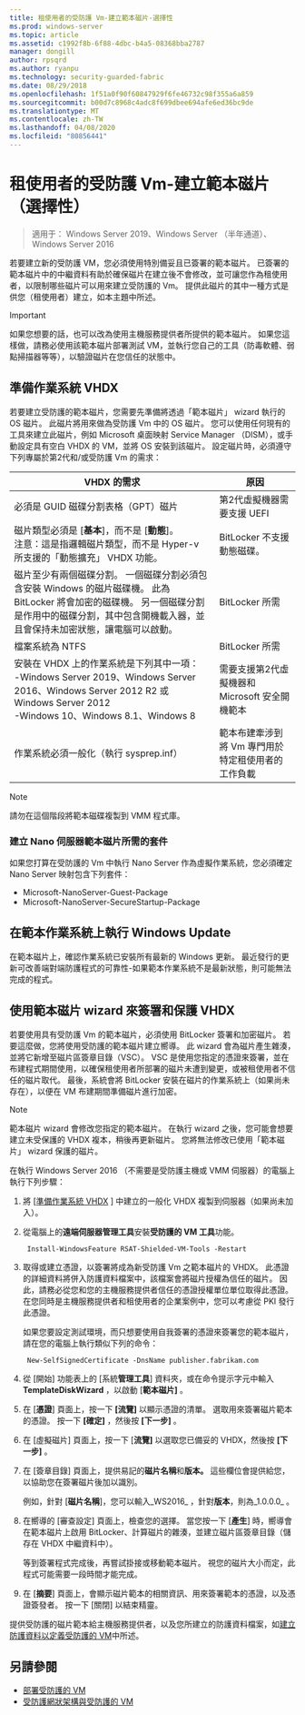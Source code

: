 ```yaml
---
title: 租使用者的受防護 Vm-建立範本磁片-選擇性
ms.prod: windows-server
ms.topic: article
ms.assetid: c1992f8b-6f88-4dbc-b4a5-08368bba2787
manager: dongill
author: rpsqrd
ms.author: ryanpu
ms.technology: security-guarded-fabric
ms.date: 08/29/2018
ms.openlocfilehash: 1f51a0f90f60847929f6fe46732c98f355a6a859
ms.sourcegitcommit: b00d7c8968c4adc8f699dbee694afe6ed36bc9de
ms.translationtype: MT
ms.contentlocale: zh-TW
ms.lasthandoff: 04/08/2020
ms.locfileid: "80856441"
---
```

# <a name="shielded-vms-for-tenants---creating-a-template-disk-optional"></a>租使用者的受防護 Vm-建立範本磁片（選擇性）

>適用于： Windows Server 2019、Windows Server （半年通道）、Windows Server 2016

若要建立新的受防護 VM，您必須使用特別備妥且已簽署的範本磁片。 已簽署的範本磁片中的中繼資料有助於確保磁片在建立後不會修改，並可讓您作為租使用者，以限制哪些磁片可以用來建立受防護的 Vm。 提供此磁片的其中一種方式是供您（租使用者）建立，如本主題中所述。 

> [!IMPORTANT]
> 如果您想要的話，也可以改為使用主機服務提供者所提供的範本磁片。 如果您這樣做，請務必使用該範本磁片部署測試 VM，並執行您自己的工具（防毒軟體、弱點掃描器等等），以驗證磁片在您信任的狀態中。

## <a name="prepare-an-operating-system-vhdx"></a>準備作業系統 VHDX

若要建立受防護的範本磁片，您需要先準備將透過「範本磁片」 wizard 執行的 OS 磁片。 此磁片將用來做為受防護 Vm 中的 OS 磁片。 您可以使用任何現有的工具來建立此磁片，例如 Microsoft 桌面映射 Service Manager （DISM），或手動設定具有空白 VHDX 的 VM，並將 OS 安裝到該磁片。 設定磁片時，必須遵守下列專屬於第2代和/或受防護 Vm 的需求： 

| VHDX 的需求 | 原因 |
|-----------|----|
|必須是 GUID 磁碟分割表格（GPT）磁片 | 第2代虛擬機器需要支援 UEFI|
|磁片類型必須是 [**基本**]，而不是 [**動態**]。 <br>注意：這是指邏輯磁片類型，而不是 Hyper-v 所支援的「動態擴充」 VHDX 功能。 | BitLocker 不支援動態磁碟。|
|磁片至少有兩個磁碟分割。 一個磁碟分割必須包含安裝 Windows 的磁片磁碟機。 此為 BitLocker 將會加密的磁碟機。 另一個磁碟分割是作用中的磁碟分割，其中包含開機載入器，並且會保持未加密狀態，讓電腦可以啟動。|BitLocker 所需|
|檔案系統為 NTFS | BitLocker 所需|
|安裝在 VHDX 上的作業系統是下列其中一項：<br>-Windows Server 2019、Windows Server 2016、Windows Server 2012 R2 或 Windows Server 2012 <br>-Windows 10、Windows 8.1、Windows 8| 需要支援第2代虛擬機器和 Microsoft 安全開機範本|
|作業系統必須一般化（執行 sysprep.inf） | 範本布建牽涉到將 Vm 專門用於特定租使用者的工作負載| 

> [!NOTE]
> 請勿在這個階段將範本磁碟複製到 VMM 程式庫。 

### <a name="required-packages-to-create-a-nano-server-template-disk"></a>建立 Nano 伺服器範本磁片所需的套件

如果您打算在受防護的 Vm 中執行 Nano Server 作為虛擬作業系統，您必須確定 Nano Server 映射包含下列套件：

- Microsoft-NanoServer-Guest-Package
- Microsoft-NanoServer-SecureStartup-Package

## <a name="run-windows-update-on-the-template-operating-system"></a>在範本作業系統上執行 Windows Update

在範本磁片上，確認作業系統已安裝所有最新的 Windows 更新。 最近發行的更新可改善端對端防護程式的可靠性-如果範本作業系統不是最新狀態，則可能無法完成的程式。

## <a name="sign-and-protect-the-vhdx-with-the-template-disk-wizard"></a>使用範本磁片 wizard 來簽署和保護 VHDX

若要使用具有受防護 Vm 的範本磁片，必須使用 BitLocker 簽署和加密磁片。 若要這麼做，您將使用受防護的範本磁片建立嚮導。 此 wizard 會為磁片產生雜湊，並將它新增至磁片區簽章目錄（VSC）。 VSC 是使用您指定的憑證來簽署，並在布建程式期間使用，以確保租使用者所部署的磁片未遭到變更，或被租使用者不信任的磁片取代。 最後，系統會將 BitLocker 安裝在磁片的作業系統上（如果尚未存在），以便在 VM 布建期間準備磁片進行加密。

> [!NOTE]
> 範本磁片 wizard 會修改您指定的範本磁片。 在執行 wizard 之後，您可能會想要建立未受保護的 VHDX 複本，稍後再更新磁片。 您將無法修改已使用「範本磁片」 wizard 保護的磁片。

在執行 Windows Server 2016 （不需要是受防護主機或 VMM 伺服器）的電腦上執行下列步驟：

1. 將 [[準備作業系統 VHDX](#prepare-an-operating-system-vhdx) ] 中建立的一般化 VHDX 複製到伺服器（如果尚未加入）。

2. 從電腦上的**遠端伺服器管理工具**安裝**受防護的 VM 工具**功能。

        Install-WindowsFeature RSAT-Shielded-VM-Tools -Restart

3. 取得或建立憑證，以簽署將成為新受防護 Vm 之範本磁片的 VHDX。 此憑證的詳細資料將併入防護資料檔案中，該檔案會將磁片授權為信任的磁片。 因此，請務必從您和您的主機服務提供者信任的憑證授權單位單位取得此憑證。 在您同時是主機服務提供者和租使用者的企業案例中，您可以考慮從 PKI 發行此憑證。

    如果您要設定測試環境，而只想要使用自我簽署的憑證來簽署您的範本磁片，請在您的電腦上執行類似下列的命令：

        New-SelfSignedCertificate -DnsName publisher.fabrikam.com

4. 從 [開始] 功能表上的 [系統**管理工具**] 資料夾，或在命令提示字元中輸入**TemplateDiskWizard** ，以啟動 [**範本磁片]** 。

5. 在 [**憑證**] 頁面上，按一下 **[流覽]** 以顯示憑證的清單。 選取用來簽署磁片範本的憑證。 按一下 **[確定]** ，然後按 **[下一步]** 。

6. 在 [虛擬磁片] 頁面上，按一下 [**流覽]** 以選取您已備妥的 VHDX，然後按 **[下一步]** 。

7. 在 [簽章目錄] 頁面上，提供易記的**磁片名稱**和**版本。** 這些欄位會提供給您，以協助您在簽署磁片後加以識別。

    例如，針對 [**磁片名稱**]，您可以輸入_WS2016_ ，針對**版本**，則為_1.0.0.0_ 。

8. 在嚮導的 [審查設定] 頁面上，檢查您的選擇。 當您按一下 [**產生**] 時，嚮導會在範本磁片上啟用 BitLocker、計算磁片的雜湊，並建立磁片區簽章目錄（儲存在 VHDX 中繼資料中）。

    等到簽署程式完成後，再嘗試掛接或移動範本磁片。 視您的磁片大小而定，此程式可能需要一段時間才能完成。 

9. 在 [**摘要**] 頁面上，會顯示磁片範本的相關資訊、用來簽署範本的憑證，以及憑證簽發者。 按一下 [關閉] 以結束精靈。


提供受防護的磁片範本給主機服務提供者，以及您所建立的防護資料檔案，如[建立防護資料以定義受防護的 VM](guarded-fabric-tenant-creates-shielding-data.md)中所述。

## <a name="see-also"></a>另請參閱

- [部署受防護的 VM](guarded-fabric-configuration-scenarios-for-shielded-vms-overview.md)
- [受防護網狀架構與受防護的 VM](guarded-fabric-and-shielded-vms-top-node.md)
